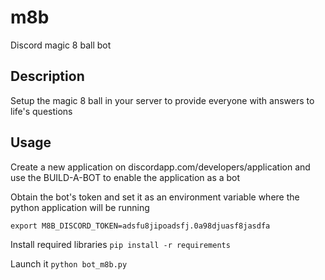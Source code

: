# m8b
Discord magic 8 ball bot

## Description
Setup the magic 8 ball in your server to provide everyone with answers to life's questions

## Usage
Create a new application on discordapp.com/developers/application and use the BUILD-A-BOT to enable the application as a bot

Obtain the bot's token and set it as an environment variable where the python application will be running 

```export M8B_DISCORD_TOKEN=adsfu8jipoadsfj.0a98djuasf8jasdfa```

Install required libraries
```pip install -r requirements```

Launch it ```python bot_m8b.py```

